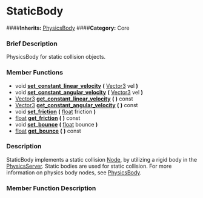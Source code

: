 #  StaticBody  
####**Inherits:** [PhysicsBody](class_physicsbody)
####**Category:** Core

###  Brief Description  
PhysicsBody for static collision objects.

###  Member Functions 
  * void  **[set&#95;constant&#95;linear&#95;velocity](#set_constant_linear_velocity)**  **(** [Vector3](class_vector3) vel  **)**
  * void  **[set&#95;constant&#95;angular&#95;velocity](#set_constant_angular_velocity)**  **(** [Vector3](class_vector3) vel  **)**
  * [Vector3](class_vector3)  **[get&#95;constant&#95;linear&#95;velocity](#get_constant_linear_velocity)**  **(** **)** const
  * [Vector3](class_vector3)  **[get&#95;constant&#95;angular&#95;velocity](#get_constant_angular_velocity)**  **(** **)** const
  * void  **[set&#95;friction](#set_friction)**  **(** [float](class_float) friction  **)**
  * [float](class_float)  **[get&#95;friction](#get_friction)**  **(** **)** const
  * void  **[set&#95;bounce](#set_bounce)**  **(** [float](class_float) bounce  **)**
  * [float](class_float)  **[get&#95;bounce](#get_bounce)**  **(** **)** const

###  Description  
StaticBody implements a static collision [Node](class_node), by utilizing a rigid body in the [PhysicsServer](class_physicsserver). Static bodies are used for static collision. For more information on physics body nodes, see [PhysicsBody](class_physicsbody).

###  Member Function Description  
